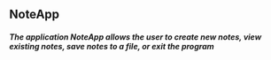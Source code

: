## NoteApp
##### The application NoteApp allows the user to create new notes, view existing notes, save notes to a file, or exit the program
